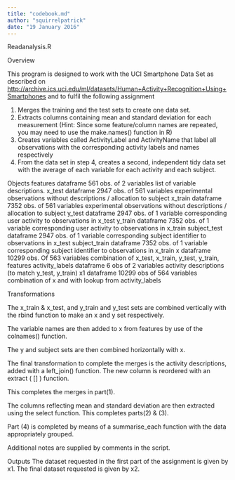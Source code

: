 ```yaml
---
title: "codebook.md"
author: "squirrelpatrick"
date: "19 January 2016"
---
```


Readanalysis.R

Overview

This program is designed to work with the UCI Smartphone Data Set as described on http://archive.ics.uci.edu/ml/datasets/Human+Activity+Recognition+Using+Smartphones
and to fulfil the following assignment

1. Merges the training and the test sets to create one data set.
2. Extracts columns containing mean and standard deviation for each measurement (Hint: Since some feature/column names are repeated, you may need to use the make.names() function in R)
3. Creates variables called ActivityLabel and ActivityName that label all observations with the corresponding activity labels and names respectively
4. From the data set in step 4, creates a second, independent tidy data set with the average of each variable for each activity and each subject.

Objects
features        dataframe	561 obs. of 2 variables		    list of variable descriptions.
x_test		      dataframe	2947 obs. of 561 variables		experimental observations without 										                                                    descriptions / allocation to subject
x_train		      dataframe	7352 obs. of 561 variables		experimental observations without 										                                                    descriptions / allocation to subject
y_test		      dataframe	2947 obs. of 1 variable		    corresponding user activity to observations in 								                                            x_test
y_train		      dataframe	7352 obs. of 1 variable		    corresponding user activity to observations in 								                                            x_train
subject_test	  dataframe	2947 obs. of 1 variable		    corresponding subject identifier to observations                                                         in x_test
subject_train	  dataframe	7352 obs. of 1 variable		    corresponding subject identifier to observations                                                         in x_train
x		            dataframe	10299 obs. Of 563 variables	  combination of x_test, x_train, y_test, y_train, 								                                        features
activity_labels	dataframe	6 obs of 2 variables		      activity descriptions (to match y_test, y_train)
x1		          dataframe	10299 obs of 564 variables		combination of x and with lookup from 									                                                  activity_labels


Transformations

The x_train & x_test, and y_train and y_test sets are combined vertically with the rbind function to make an x and y set respectively.

The variable names are then added to x from features by use of the colnames() function.

The y and subject sets are then combined horizontally with x.

The final transformation to complete the merges is the activity descriptions, added with a left_join() function. The new column is reordered with an extract ( [] ) function.

This completes the merges in part(1).

The columns reflecting mean and standard deviation are then extracted using the select function. This completes parts(2) & (3).

Part (4) is completed by means of a summarise_each function with the data appropriately grouped.

Additional notes are supplied by comments in the script.

 
Outputs
The dataset requested in the first part of the assignment is given by x1.
The final dataset requested is given by x2.

